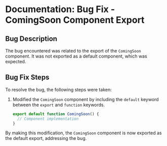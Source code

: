 # Documentation: Bug Fix - ComingSoon Component Export

## Bug Description
The bug encountered was related to the export of the `ComingSoon` component. It was not exported as a default component, which was expected.

## Bug Fix Steps
To resolve the bug, the following steps were taken:

1. Modified the `ComingSoon` component by including the `default` keyword between the `export` and `function` keywords.

   ```javascript
   export default function ComingSoon() {
     // Component implementation
   }
   ```

By making this modification, the `ComingSoon` component is now exported as the default export, addressing the bug.